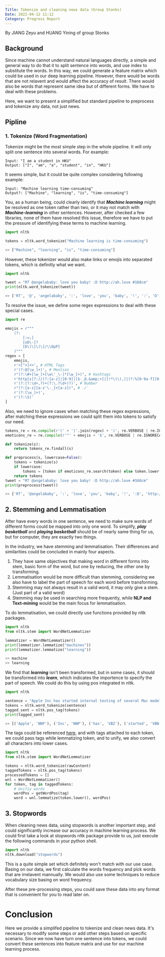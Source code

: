 ```yaml
---
Title: Tokenize and cleaning news data (Group Stonks)
Date: 2022-04-12 11:12
Category: Progress Report
---
```


By JIANG Zeyu and HUANG Yining of group Stonks

## Background

Since machine cannot understand natural languages directly, a simple and general way to do that it to split sentence into words, and use index to substitute the words. In this way, we could generate a feature matrix which could be used in our deep learning pipeline. However, there would be words that are not relavent and would affect the accuracy of result. There would also be words that represent same idea but of different forms. We have to deal with these problems.

Here, we want to present a simplified but standard pipeline to preprocess and tokenize any data, not just news.

## Pipline

### 1. Tokenize (Word Fragmentation)

Tokenize might be the most simple step in the whole pipeline. It will only split one sentence into several words. For example:

```
Input: "I am a student in HKU"
Output: ["I", "am", "a", "student", "in", "HKU"]
```

It seems simple, but it could be quite complex considering following example:

```
Input: "Machine learning time-consuming"
Output?: ["Machine", "learning", "is", "time-consuming"]
```

You, as a human being, could clearly identify that ***Machine learning*** might be resolved as one token rather than two, or it may not match with ***Machine-learning*** in other sentences. However, after checked a few libraries, none of them have resolved this issue, therefore we have to put the pressure of identifying these terms to machine learning.

```python
import nltk

tokens = nltk.word_tokenize("Machine learning is time-consuming")

>> ["Machine", "learning", "is", "time-consuming"]
```

However, these tokenizer would also make links or emojis into separated tokens, which is definitly what we want.

```python
import nltk

tweet = "RT @angelababy: love you baby! :D http://ah.love #168cm"
print(nltk.word_tokenize(tweet))

>> ['RT', '@', 'angelababy', ':', 'love', 'you', 'baby', '!', ':', 'D', 'http', ':', '//ah.love', '#', '168cm']
```

To resolve the issue, we define some regex expressions to deal with these special cases.

```python
import re

emojis = r"""
    (?:
        [:=;]
        [oO\-]?
        [D\)\]\(\]/\\OpP]
    )"""
regex = [
    emojis,
    r'<[^>]+>', # HTML Tags
    r'(?:@[\w_]+)', # Mention
    r"(?:\#+[\w_]+[\w\'_\-]*[\w_]+)", # Hashtags
    r'http[s]?://(?:[a-z]|[0-9]|[$-_@.&amp;+]|[!*\(\),]|(?:%[0-9a-f][0-9a-f]))+', # URLs
    r'(?:(?:\d+,?)+(?:\.?\d+)?)', # Number
    r"(?:[a-z][a-z'\-_]+[a-z])", # -/`
    r'(?:[\w_]+)',
    r'(?:\S)'
]
```

Also, we need to ignore cases when matching these regex expressions, after matching these expressions we could split them into tokens to satisfy our need.

```python
tokens_re = re.compile(r'(' + '|'.join(regex) + ')', re.VERBOSE | re.IGNORECASE)
emoticons_re = re.compile(r'^' + emojis + '$', re.VERBOSE | re.IGNORECASE)

def tokenize(s):
    return tokens_re.findall(s)

def preprocess(s, lowercase=False):
    tokens = tokenize(s)
    if lowercase:
        tokens = [token if emoticons_re.search(token) else token.lower() for token in tokens]
    return tokens
tweet = "RT @angelababy: love you baby! :D http://ah.love #168cm"
print(preprocess(tweet))

>> ['RT', '@angelababy', ':', 'love', 'you', 'baby', '!', ':D', 'http://ah.love', '#168cm']
```

## 2. Stemming and Lemmatisation

After have every words in one sentence, we need to make sure words of different forms could be mapped into only one word. To simplify, ***play basketball*** and ***playing basketball*** should be of nearly same thing for us, but for computer, they are exactly two things.

In the industry, we have stemming and lemmatisation. Their differences and similarities could be concluded in mainly four aspects.

1. They have same objectives that making word in different forms into stem, basic form of the word, but one by reducing, the other one by transforming.
2. Lemmatisation would be more difficult than stemming, considering we also have to label the part of speech for each word before transforming.
3. Stemming may not always result in a valid word, it may only give a stem. (Just part of a valid word)
4. Stemming may be used in searching more frequently, while **NLP and Text-mining** would be the main focus for lemmatisation.

To do lemmatisation, we could directly use functions provided by nltk packages.

```python
import nltk
from nltk.stem import WordNetLemmatizer

lemmatizer = WordNetLemmatizer()
print(lemmatizer.lemmatize("machines"))
print(lemmatizer.lemmatize("learning"))

>> machine
>> learning
```

We find that ***learning*** isn't been transformed, but in some cases, it should be transformed into ***learn***, which indicates the importence to specify the part of speech. We could do this by using pos integrated in nltk.

```python
import nltk

sentence = "Apple Inc has started internal testing of several Mac models with next-generation M2 chips"
tokens = nltk.word_tokenize(sentence)
tagged_sent = nltk.pos_tag(tokens)
print(tagged_sent)

>> [('Apple', 'NNP'), ('Inc', 'NNP'), ('has', 'VBZ'), ('started', 'VBN'), ('internal', 'JJ'), ('testing', 'NN'), ('of', 'IN'), ('several', 'JJ'), ('Mac', 'NNP'), ('models', 'NNS'), ('with', 'IN'), ('next-generation', 'JJ'), ('M2', 'NNP'), ('chips', 'NNS')]
```

The tags could be referenced [here](https://www.nltk.org/book/ch05.html), and with tags attached to each token, we could pass tags while lemmatizing token, and to unify, we also convert all characters into lower cases.

```python
import nltk
from nltk.stem import WordNetLemmatizer

tokens = nltk.word_tokenize(rawContent)
taggedTokens = nltk.pos_tag(tokens)
processedTokens = []
wnl = WordNetLemmatizer()
for token, tag in taggedTokens:
    # Unifiy words
    wordPos = getWordPos(tag)
    word = wnl.lemmatize(token.lower(), wordPos)
```

## 3. Stopwords

When cleaning news data, using stopwords is another important step, and could significantly increase our accuracy in machine learning process. We could first take a look at stopwords nltk package provide to us, just execute the following commands in your python shell.

```python
import nltk
nltk.download("stopwords")
```

This is a quite simple set which definitely won't match with our use case. Basing on our data, we first calculate the words frequency and pick words that are irrelavent mannually. We would also use some techniques to reduce vocabulary size basing on word frequency.

After these pre-processing steps, you could save these data into any format that is convenient for you to read later on.

# Conclusion

Here we provide a simplifed pipeline to tokenize and clean news data. It's necessary to modify some steps or add other steps based on specific scenario. Since we now have turn one sentence into tokens, we could convert these sentences into feature matrix and use for our machine learning process.